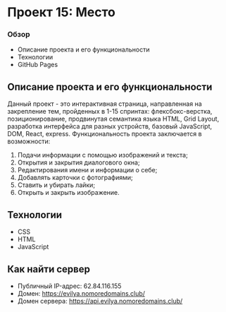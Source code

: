 # Проект 15: Место
### Обзор
* Описание проекта и его функциональности
* Технологии
* GitHub Pages

## Описание проекта и его функциональности

Данный проект - это интерактивная страница, направленная на закрепление тем, пройденных в 1-15 спринтах: флексбокс-верстка, позиционирование, продвинутая семантика языка HTML, Grid Layout, разработка интерфейса для разных устройств, базовый JavaScript, DOM, React, express. Функциональность проекта заключается в возможности:
1. Подачи информации с помощью изображений и текста;
2. Открытия и закрытия диалогового окна;
3. Редактирования имени и информации о себе;
4. Добавлять карточки с фотографиями;
5. Ставить и убирать лайки;
6. Открыть и закрыть изображение.

## Технологии
* CSS
* HTML
* JavaScript

## Как найти сервер
* Публичный IP-адрес: 62.84.116.155
* Домен: https://evilya.nomoredomains.club/
* Домен сервера: https://api.evilya.nomoredomains.club/ 
